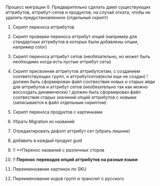 Процесс миграции
0. Предварительно сделать дамп существующих аттрибутов, аттрибут-сетов и продуктов, на случай отката, чтобы не удалить предустановленное (отдельный скрипт)
1. Скрипт переноса аттрибутов
2. Скрипт проверки переноса аттрибут опций (например для стандартных аттрибутов в которых были добавлены опции, например color)
3. Скрипт переноса аттрибут сетов (необязательно, но может быть необходимо когда есть пустые аттрибут сеты)
4. Скрипт присвоения аттритутов аттрибутсетам, с созданием соответствующих групп, и аттрибутсетов(если еще не создан)
  ! должен быть сформирован файл соотвествия новых и старых айди для аттрибутов и аттрибут сетов (необязательно так как можно воссоздать динамически)
  ! должен быть сформирован файл соотвествия старых значиний опций аттрибутов с новыми (записывается в файл отдельным скриптом)
5. Скрипт переноса продуктов с картинками 


1. Убрать Migration из названий
2. Отредактировать дефолт аттрибут сет (убрать лишние)
3. добавить в каждый продукт guid
4. !! **Перенос названий с различных сторов
5. !! **Перенос переводов опций аттрибутов на разные языки**
5. Переименоавние картинок по SKU
6. Переименование кодов групп и транслит с русского
